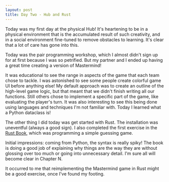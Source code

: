 ```yaml
---
layout: post
title: Day Two - Hub and Rust
---
```


Today was my first day at the physical Hub! It's heartening to be in a physical environment that is the accumulated result of such creativity, and in a social environment fine-tuned to remove obstacles to learning. It's clear that a lot of care has gone into this.

Today was the pair programming workshop, which I almost didn't sign up for at first because I was so petrified. But my partner and I ended up having a great time creating a version of Mastermind! 

It was educational to see the range in aspects of the game that each team chose to tackle. I was astonished to see some people create colorful game UI before anything else! My default approach was to create an outline of the high-level game logic, but that meant that we didn't finish writing all our functions. Still others chose to implement a specific part of the game, like evaluating the player's turn. It was also interesting to see this being done using languages and techniques I'm not familiar with. Today I learned what a Python dataclass is!

The other thing I did today was get started with Rust. The installation was uneventful (always a good sign). I also completed the first exercise in the [Rust Book](https://rust-book.cs.brown.edu/ch02-00-guessing-game-tutorial.html), which was programming a simple guessing game.

Initial impressions: coming from Python, the syntax is really spiky! The book is doing a good job of explaining why things are the way they are without glossing over too much or going into unnecessary detail. I'm sure all will become clear in Chapter N. 

It occurred to me that reimplementing the Mastermind game in Rust might be a good exercise, once I've found my footing. 